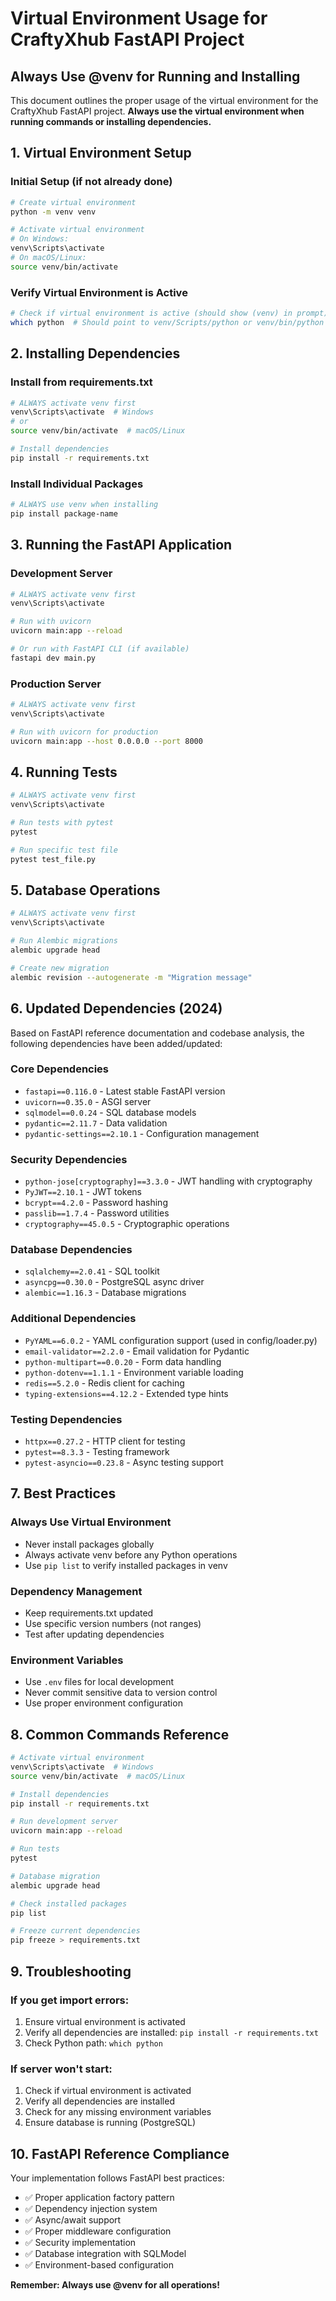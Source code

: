 # Virtual Environment Usage for CraftyXhub FastAPI Project

## Always Use @venv for Running and Installing

This document outlines the proper usage of the virtual environment for the CraftyXhub FastAPI project. **Always use the virtual environment when running commands or installing dependencies.**

## 1. Virtual Environment Setup

### Initial Setup (if not already done)
```bash
# Create virtual environment
python -m venv venv

# Activate virtual environment
# On Windows:
venv\Scripts\activate
# On macOS/Linux:
source venv/bin/activate
```

### Verify Virtual Environment is Active
```bash
# Check if virtual environment is active (should show (venv) in prompt)
which python  # Should point to venv/Scripts/python or venv/bin/python
```

## 2. Installing Dependencies

### Install from requirements.txt
```bash
# ALWAYS activate venv first
venv\Scripts\activate  # Windows
# or
source venv/bin/activate  # macOS/Linux

# Install dependencies
pip install -r requirements.txt
```

### Install Individual Packages
```bash
# ALWAYS use venv when installing
pip install package-name
```

## 3. Running the FastAPI Application

### Development Server
```bash
# ALWAYS activate venv first
venv\Scripts\activate

# Run with uvicorn
uvicorn main:app --reload

# Or run with FastAPI CLI (if available)
fastapi dev main.py
```

### Production Server
```bash
# ALWAYS activate venv first
venv\Scripts\activate

# Run with uvicorn for production
uvicorn main:app --host 0.0.0.0 --port 8000
```

## 4. Running Tests

```bash
# ALWAYS activate venv first
venv\Scripts\activate

# Run tests with pytest
pytest

# Run specific test file
pytest test_file.py
```

## 5. Database Operations

```bash
# ALWAYS activate venv first
venv\Scripts\activate

# Run Alembic migrations
alembic upgrade head

# Create new migration
alembic revision --autogenerate -m "Migration message"
```

## 6. Updated Dependencies (2024)

Based on FastAPI reference documentation and codebase analysis, the following dependencies have been added/updated:

### Core Dependencies
- `fastapi==0.116.0` - Latest stable FastAPI version
- `uvicorn==0.35.0` - ASGI server
- `sqlmodel==0.0.24` - SQL database models
- `pydantic==2.11.7` - Data validation
- `pydantic-settings==2.10.1` - Configuration management

### Security Dependencies
- `python-jose[cryptography]==3.3.0` - JWT handling with cryptography
- `PyJWT==2.10.1` - JWT tokens
- `bcrypt==4.2.0` - Password hashing
- `passlib==1.7.4` - Password utilities
- `cryptography==45.0.5` - Cryptographic operations

### Database Dependencies
- `sqlalchemy==2.0.41` - SQL toolkit
- `asyncpg==0.30.0` - PostgreSQL async driver
- `alembic==1.16.3` - Database migrations

### Additional Dependencies
- `PyYAML==6.0.2` - YAML configuration support (used in config/loader.py)
- `email-validator==2.2.0` - Email validation for Pydantic
- `python-multipart==0.0.20` - Form data handling
- `python-dotenv==1.1.1` - Environment variable loading
- `redis==5.2.0` - Redis client for caching
- `typing-extensions==4.12.2` - Extended type hints

### Testing Dependencies
- `httpx==0.27.2` - HTTP client for testing
- `pytest==8.3.3` - Testing framework
- `pytest-asyncio==0.23.8` - Async testing support

## 7. Best Practices

### Always Use Virtual Environment
- Never install packages globally
- Always activate venv before any Python operations
- Use `pip list` to verify installed packages in venv

### Dependency Management
- Keep requirements.txt updated
- Use specific version numbers (not ranges)
- Test after updating dependencies

### Environment Variables
- Use `.env` files for local development
- Never commit sensitive data to version control
- Use proper environment configuration

## 8. Common Commands Reference

```bash
# Activate virtual environment
venv\Scripts\activate  # Windows
source venv/bin/activate  # macOS/Linux

# Install dependencies
pip install -r requirements.txt

# Run development server
uvicorn main:app --reload

# Run tests
pytest

# Database migration
alembic upgrade head

# Check installed packages
pip list

# Freeze current dependencies
pip freeze > requirements.txt
```

## 9. Troubleshooting

### If you get import errors:
1. Ensure virtual environment is activated
2. Verify all dependencies are installed: `pip install -r requirements.txt`
3. Check Python path: `which python`

### If server won't start:
1. Check if virtual environment is activated
2. Verify all dependencies are installed
3. Check for any missing environment variables
4. Ensure database is running (PostgreSQL)

## 10. FastAPI Reference Compliance

Your implementation follows FastAPI best practices:
- ✅ Proper application factory pattern
- ✅ Dependency injection system
- ✅ Async/await support
- ✅ Proper middleware configuration
- ✅ Security implementation
- ✅ Database integration with SQLModel
- ✅ Environment-based configuration

**Remember: Always use @venv for all operations!** 